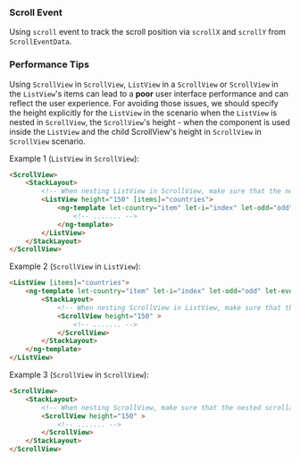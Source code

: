 ### Scroll Event

Using `scroll` event to track the scroll position via `scrollX` and `scrollY` from `ScrollEventData`.

<snippet id='scroll-event-html'/>
<snippet id='scroll-view-event-code'/>

### Performance Tips

Using `ScrollView` in `ScrollView`, `ListView` in a `ScrollView` or `ScrollView` in the `ListView`'s items can lead to a **poor** user interface performance and can reflect the user experience. For avoiding those issues, we should specify the height explicitly for the `ListView` in the scenario when the `ListView` is nested in `ScrollView`, the `ScrollView`'s height - when the component is used inside the `ListView` and the child ScrollView's height in `ScrollView` in `ScrollView` scenario.

Example 1 (`ListView` in `ScrollView`):

``` HTML
<ScrollView>
    <StackLayout>
        <!-- When nesting ListView in ScrollView, make sure that the nested scrollable component has an explicitly set height -->
        <ListView height="150" [items]="countries">
            <ng-template let-country="item" let-i="index" let-odd="odd" let-even="even">
                <!-- ....... -->
            </ng-template>
        </ListView>
    </StackLayout>
</ScrollView>
```

Example 2 (`ScrollView` in `ListView`):

``` HTML
<ListView [items]="countries">
    <ng-template let-country="item" let-i="index" let-odd="odd" let-even="even">
        <StackLayout>
            <!-- When nesting ScrollView in ListView, make sure that the nested scrollable component has an explicitly set height -->
            <ScrollView height="150" >
                <!-- ....... -->
            </ScrollView>
        </StackLayout>
    </ng-template>
</ListView>
```

Example 3 (`ScrollView` in `ScrollView`):

``` HTML
<ScrollView>
    <StackLayout>
        <!-- When nesting ScrollView, make sure that the nested scrollable component has an explicitly set height -->
        <ScrollView height="150" >
            <!-- ....... -->
        </ScrollView>
    </StackLayout>
</ScrollView>
```
